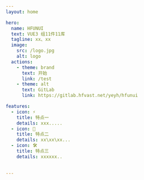```yaml
---
layout: home

hero:
  name: HFUNUI
  text: VUE3 组11件11库
  tagline: xx、xx
  image:
    src: /logo.jpg
    alt: logo
  actions:
    - theme: brand
      text: 开始
      link: /test
    - theme: alt
      text: GitLab
      link: https://gitlab.hfvast.net/yeyh/hfunui

features:
  - icon: ⚡️
    title: 特点一
    details: xxx.....
  - icon: 🖖
    title: 特点二
    details: xx\xx\xx...
  - icon: 🛠️
    title: 特点三
    details: xxxxxx..

    
---
```


<style>
:root {
    --vp-home-hero-name-color: transparent;
    --vp-home-hero-name-background: -webkit-linear-gradient(120deg, #bd34fe, #41d1ff);
}
</style>